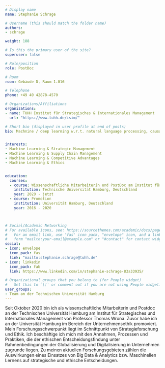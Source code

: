 ```yaml
---
# Display name
name: Stephanie Schrage

# Username (this should match the folder name)
authors:
- schrage

weight: 188

# Is this the primary user of the site?
superuser: false

# Role/position
role: PostDoc

# Room
room: Gebäude D, Raum 1.016

# Telephone
phone: +49 40 42878-4570

# Organizations/Affiliations
organizations:
- name: TUHH Institut für Strategisches & Internationales Management 
  url: "https://www.tuhh.de/isim/"

# Short bio (displayed in user profile at end of posts)
bio: Machnine / deep learning w.r.t. natural language processing, causal inference & graphs


interests:
- Machine Learning & Strategic Management
- Machine Learning & Supply Chain Management
- Machine Learning & Competitive Advantages
- Machine Learning & Ethics


education:
  courses:
  - course: Wissenschaftliche Mitarbeiterin und PostDoc am Institut für Strategisches und Internationales Management 
    institution: Technische Universität Hamburg, Deutschland
    year: 2020 - jetzt
  - course: Promotion
    institution: Universität Hamburg, Deutschland
    year: 2016 - 2020



# Social/Academic Networking
# For available icons, see: https://sourcethemes.com/academic/docs/page-builder/#icons
#   For an email link, use "fas" icon pack, "envelope" icon, and a link in the
#   form "mailto:your-email@example.com" or "#contact" for contact widget.
social:
- icon: envelope
  icon_pack: fas
  link: "mailto:stephanie.schrage@tuhh.de"
- icon: linkedin
  icon_pack: fab
  link: https://www.linkedin.com/in/stephanie-schrage-83a33935/

# Organizational groups that you belong to (for People widget)
#   Set this to `[]` or comment out if you are not using People widget.
user_groups:
- Team an der Technischen Universität Hamburg
---
```


Seit Oktober 2020 bin ich als wissenschaftliche Mitarbeiterin und Postdoc an der Technischen Universität Hamburg am Institut für Strategisches und Internationales Management von Professor Thomas Wrona. Zuvor habe ich an der Universität Hamburg im Bereich der Unternehmensethik promoviert. Mein Forschungsschwerpunkt liegt im Schnittpunkt von Strategieforschung und Ethik. Ich beschäftige ich mich mit den Annahmen, Prozessen und Praktiken, die der ethischen Entscheidungsfindung unter Rahmenbedingungen der Globalisierung und Digitalisierung in Unternehmen zugrunde liegen. Zu meinen aktuellen Forschungsgebieten zählen die Auswirkungen eines Einsatzes von Big Data & Analytics bzw. Maschinellen Lernens auf strategische und ethische Entscheidungen.

